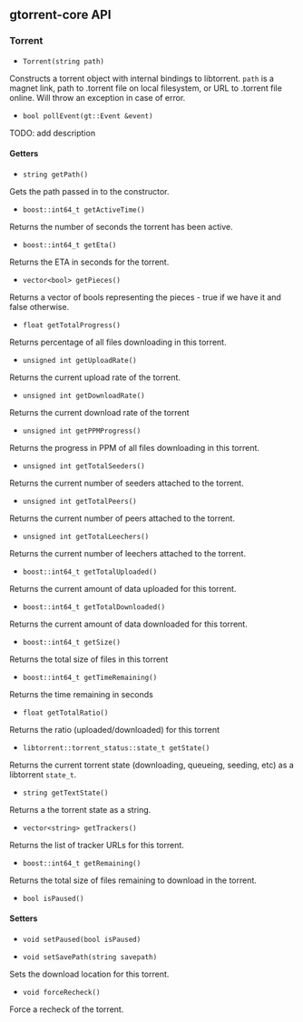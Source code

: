gtorrent-core API
----
### Torrent
- `Torrent(string path)`

Constructs a torrent object with internal bindings to libtorrent. `path` is a magnet link, path to .torrent file on local filesystem, or URL to .torrent file online. Will throw an exception in case of error.

- `bool pollEvent(gt::Event &event)`

TODO: add description 

#### Getters

- `string getPath()`

Gets the path passed in to the constructor.

- `boost::int64_t getActiveTime()`

Returns the number of seconds the torrent has been active.

- `boost::int64_t getEta()` 

Returns the ETA in seconds for the torrent.

- `vector<bool> getPieces()` 

Returns a vector of bools representing the pieces - true if we have it and false otherwise.

- `float getTotalProgress()`

Returns percentage of all files downloading in this torrent.

- `unsigned int getUploadRate()`

Returns the current upload rate of the torrent.

- `unsigned int getDownloadRate()`

Returns the current download rate of the torrent

- `unsigned int getPPMProgress()`

Returns the progress in PPM of all files downloading in this torrent.

- `unsigned int getTotalSeeders()`

Returns the current number of seeders attached to the torrent.

- `unsigned int getTotalPeers()`

Returns the current number of peers attached to the torrent.

- `unsigned int getTotalLeechers()`

Returns the current number of leechers attached to the torrent.

- `boost::int64_t getTotalUploaded()`

Returns the current amount of data uploaded for this torrent.

- `boost::int64_t getTotalDownloaded()`

Returns the current amount of data downloaded for this torrent.

- `boost::int64_t getSize()`

Returns the total size of files in this torrent

- `boost::int64_t getTimeRemaining()`

Returns the time remaining in seconds

- `float getTotalRatio()`

Returns the ratio (uploaded/downloaded) for this torrent

- `libtorrent::torrent_status::state_t getState()`

Returns the current torrent state (downloading, queueing, seeding, etc) as a libtorrent `state_t`.

- `string getTextState()`

Returns a the torrent state as a string.

- `vector<string> getTrackers()`

Returns the list of tracker URLs for this torrent.

- `boost::int64_t getRemaining()`

Returns the total size of files remaining to download in the torrent.

- `bool isPaused()`

#### Setters

- `void setPaused(bool isPaused)`

- `void setSavePath(string savepath)`

Sets the download location for this torrent.

- `void forceRecheck()`

Force a recheck of the torrent.

